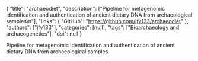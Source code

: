 {
  "title": "archaeodiet",
  "description": ["Pipeline for metagenomic identification and authentication of ancient dietary DNA from archaeological samples\n"],
  "links": {
    "GitHub": "https://github.com/jfy133/archaeodiet"
  },
  "authors": ["jfy133"],
  "categories": [null],
  "tags": ["Bioarchaeology and archaeogenetics"],
  "doi": null
}

<!-- Generated by csv2md.R – do not edit by hand -->

Pipeline for metagenomic identification and authentication of ancient dietary DNA from archaeological samples

